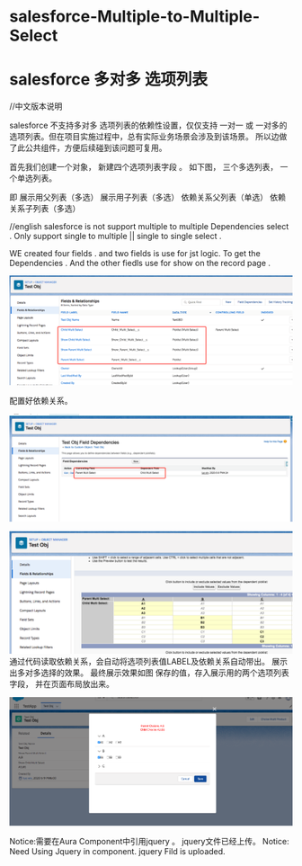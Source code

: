 # salesforce-Multiple-to-Multiple-Select 
# salesforce 多对多 选项列表


//中文版本说明 

salesforce 不支持多对多 选项列表的依赖性设置，仅仅支持 一对一 或 一对多的选项列表。但在项目实施过程中，总有实际业务场景会涉及到该场景。
所以边做了此公共组件，方便后续碰到该问题可复用。

首先我们创建一个对象， 新建四个选项列表字段 。 如下图， 三个多选列表， 一个单选列表。

即 展示用父列表（多选） 展示用子列表（多选）
  依赖关系父列表（单选） 依赖关系子列表（多选）

//english
salesforce is not support multiple to multiple Dependencies select . 
Only support single to multiple || single to single select . 

WE created four fields . and two fields is use for jst logic. To get the Dependencies .
And the other fiedls use for show on the record page . 

![image](https://github.com/RosingL/salesforce-Multiple-to-Multiple-Select/blob/master/Images/FieldCreated.png)

配置好依赖关系。


![image](https://github.com/RosingL/salesforce-Multiple-to-Multiple-Select/blob/master/Images/FieldDependencies.png)

![image](https://github.com/RosingL/salesforce-Multiple-to-Multiple-Select/blob/master/Images/FieldDepend.png)
通过代码读取依赖关系，会自动将选项列表值LABEL及依赖关系自动带出。  展示出多对多选择的效果。 
最终展示效果如图 
保存的值，存入展示用的两个选项列表字段， 并在页面布局放出来。


![image](https://github.com/RosingL/salesforce-Multiple-to-Multiple-Select/blob/master/Images/showResult.png)

Notice:需要在Aura Component中引用jquery 。 jquery文件已经上传。
Notice: Need Using Jquery in component.  jquery Fild is uploaded.

